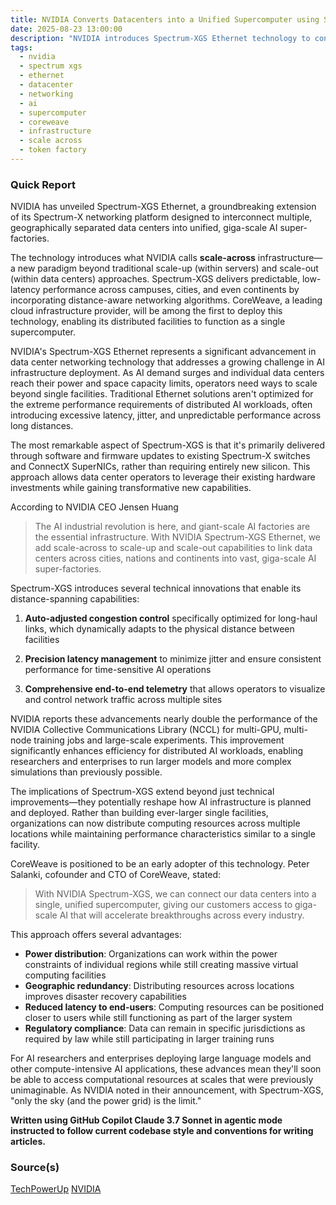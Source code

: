 ```yaml
---
title: NVIDIA Converts Datacenters into a Unified Supercomputer using Spectrum-XGS Ethernet
date: 2025-08-23 13:00:00
description: "NVIDIA introduces Spectrum-XGS Ethernet technology to connect geographically distributed data centers into unified AI super-factories, enabling giga-scale computing."
tags:
  - nvidia
  - spectrum xgs
  - ethernet
  - datacenter
  - networking
  - ai
  - supercomputer
  - coreweave
  - infrastructure
  - scale across
  - token factory
---
```


### Quick Report

NVIDIA has unveiled Spectrum-XGS Ethernet, a groundbreaking extension of its Spectrum-X networking platform designed to interconnect multiple, geographically separated data centers into unified, giga-scale AI super-factories.

<!-- more -->

The technology introduces what NVIDIA calls **scale-across** infrastructure—a new paradigm beyond traditional scale-up (within servers) and scale-out (within data centers) approaches. Spectrum-XGS delivers predictable, low-latency performance across campuses, cities, and even continents by incorporating distance-aware networking algorithms. CoreWeave, a leading cloud infrastructure provider, will be among the first to deploy this technology, enabling its distributed facilities to function as a single supercomputer.

NVIDIA\'s Spectrum-XGS Ethernet represents a significant advancement in data center networking technology that addresses a growing challenge in AI infrastructure deployment. As AI demand surges and individual data centers reach their power and space capacity limits, operators need ways to scale beyond single facilities. Traditional Ethernet solutions aren\'t optimized for the extreme performance requirements of distributed AI workloads, often introducing excessive latency, jitter, and unpredictable performance across long distances.

The most remarkable aspect of Spectrum-XGS is that it\'s primarily delivered through software and firmware updates to existing Spectrum-X switches and ConnectX SuperNICs, rather than requiring entirely new silicon. This approach allows data center operators to leverage their existing hardware investments while gaining transformative new capabilities.

According to NVIDIA CEO Jensen Huang
> The AI industrial revolution is here, and giant-scale AI factories are the essential infrastructure. With NVIDIA Spectrum-XGS Ethernet, we add scale-across to scale-up and scale-out capabilities to link data centers across cities, nations and continents into vast, giga-scale AI super-factories.

Spectrum-XGS introduces several technical innovations that enable its distance-spanning capabilities:

1. **Auto-adjusted congestion control** specifically optimized for long-haul links, which dynamically adapts to the physical distance between facilities

2. **Precision latency management** to minimize jitter and ensure consistent performance for time-sensitive AI operations

3. **Comprehensive end-to-end telemetry** that allows operators to visualize and control network traffic across multiple sites

NVIDIA reports these advancements nearly double the performance of the NVIDIA Collective Communications Library (NCCL) for multi-GPU, multi-node training jobs and large-scale experiments. This improvement significantly enhances efficiency for distributed AI workloads, enabling researchers and enterprises to run larger models and more complex simulations than previously possible.

The implications of Spectrum-XGS extend beyond just technical improvements—they potentially reshape how AI infrastructure is planned and deployed. Rather than building ever-larger single facilities, organizations can now distribute computing resources across multiple locations while maintaining performance characteristics similar to a single facility.

CoreWeave is positioned to be an early adopter of this technology. Peter Salanki, cofounder and CTO of CoreWeave, stated:
> With NVIDIA Spectrum-XGS, we can connect our data centers into a single, unified supercomputer, giving our customers access to giga-scale AI that will accelerate breakthroughs across every industry.

This approach offers several advantages:

- **Power distribution**: Organizations can work within the power constraints of individual regions while still creating massive virtual computing facilities
- **Geographic redundancy**: Distributing resources across locations improves disaster recovery capabilities
- **Reduced latency to end-users**: Computing resources can be positioned closer to users while still functioning as part of the larger system
- **Regulatory compliance**: Data can remain in specific jurisdictions as required by law while still participating in larger training runs

For AI researchers and enterprises deploying large language models and other compute-intensive AI applications, these advances mean they\'ll soon be able to access computational resources at scales that were previously unimaginable. As NVIDIA noted in their announcement, with Spectrum-XGS, "only the sky (and the power grid) is the limit."

**Written using GitHub Copilot Claude 3.7 Sonnet in agentic mode instructed to follow current codebase style and conventions for writing articles.**

### Source(s)

[TechPowerUp][def]
[NVIDIA][def2]

[def]: https://www.techpowerup.com/340218/nvidia-links-data-centers-into-a-unified-supercomputer-with-spectrum-xgs-ethernet
[def2]: https://nvidianews.nvidia.com/news/nvidia-introduces-spectrum-xgs-ethernet-to-connect-distributed-data-centers-into-giga-scale-ai-super-factories